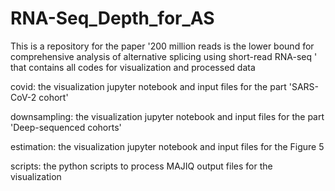 # RNA-Seq_Depth_for_AS

This is a repository for the paper '200 million reads is the lower bound for comprehensive analysis of alternative splicing using short-read RNA-seq 
' that contains all codes for visualization and processed data

covid: the visualization jupyter notebook and input files for the part 'SARS-CoV-2 cohort'

downsampling: the visualization jupyter notebook and input files for the part  'Deep-sequenced cohorts'

estimation: the visualization jupyter notebook and input files for the Figure 5

scripts: the python scripts to process MAJIQ output files for the visualization 
